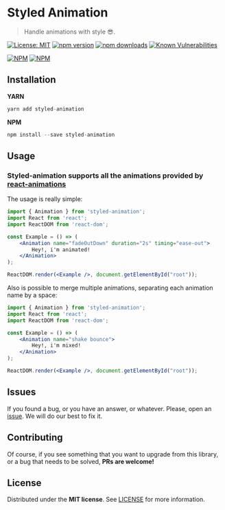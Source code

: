 # Styled Animation
> Handle animations with style :sunglasses:.

[![License: MIT](https://img.shields.io/badge/License-MIT-brightgreen.svg)](https://opensource.org/licenses/MIT) [![npm version](https://badge.fury.io/js/styled-animation.svg)](https://badge.fury.io/js/styled-animation) [![npm downloads](https://img.shields.io/npm/dm/styled-animation.svg)](https://www.npmjs.com/package/styled-animation) [![Known Vulnerabilities](https://snyk.io/test/github/blackboxvision/styled-animation/badge.svg)](https://snyk.io/test/github/blackboxvision/styled-animation)

[![NPM](https://nodei.co/npm/styled-animation.png?downloads=true&downloadRank=true&stars=true)](https://nodei.co/npm/styled-animation/) [![NPM](https://nodei.co/npm-dl/styled-animation.png?months=9&height=2)](https://nodei.co/npm/styled-animation/) 

## Installation

**YARN**

```javascript
yarn add styled-animation
```

**NPM**

```javascript
npm install --save styled-animation
```

## Usage

### Styled-animation supports all the animations provided by [react-animations](http://react-animations.herokuapp.com/)

The usage is really simple:

```jsx
import { Animation } from 'styled-animation';
import React from 'react';
import ReactDOM from 'react-dom';

const Example = () => (
    <Animation name="fadeOutDown" duration="2s" timing="ease-out">
        Hey!, i'm animated!
    </Animation>
);

ReactDOM.render(<Example />, document.getElementById("root"));
```

Also is possible to merge multiple animations, separating each animation name by a space:

```jsx
import { Animation } from 'styled-animation';
import React from 'react';
import ReactDOM from 'react-dom';

const Example = () => (
    <Animation name="shake bounce">
        Hey!, i'm mixed!
    </Animation>
);

ReactDOM.render(<Example />, document.getElementById("root"));
```



## Issues

If you found a bug, or you have an answer, or whatever. Please, open an [issue](https://github.com/BlackBoxVision/styled-animation/issues). We will do our best to fix it.

## Contributing

Of course, if you see something that you want to upgrade from this library, or a bug that needs to be solved, **PRs are welcome!**

## License

Distributed under the **MIT license**. See [LICENSE](https://github.com/BlackBoxVision/styled-animation/blob/master/LICENSE) for more information.
